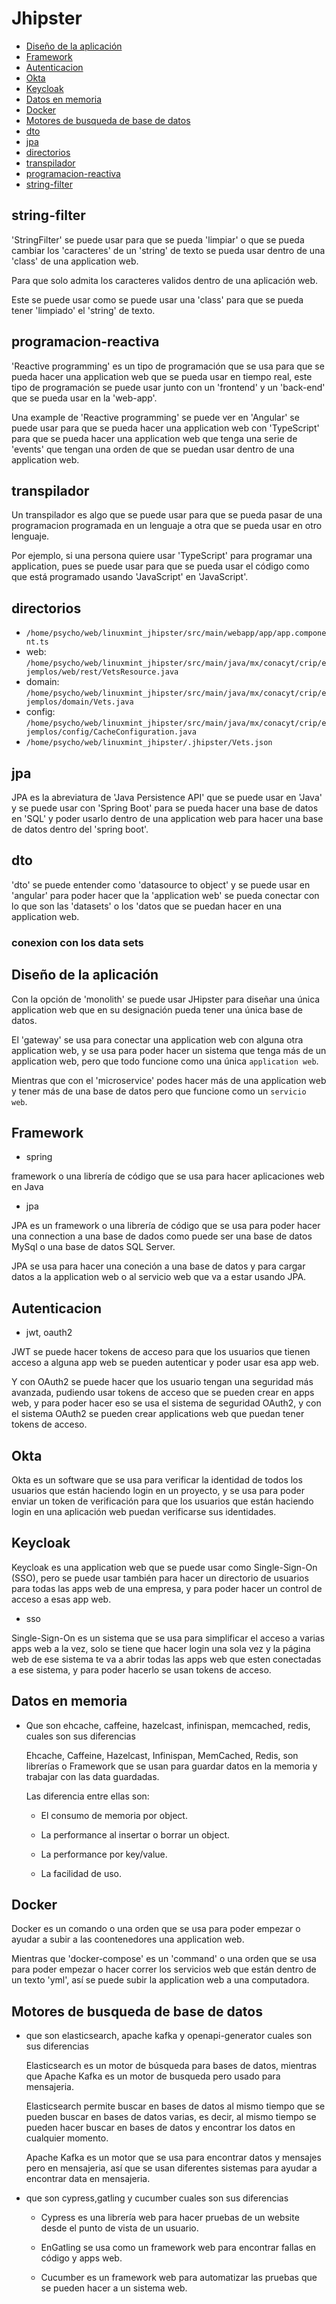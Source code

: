 # Jhipster

- [Diseño de la aplicación](#diseño-de-la-aplicación)
- [Framework](#framework)
- [Autenticacion](#autenticacion)
- [Okta](#okta)
- [Keycloak](#keycloak)
- [Datos en memoria](#datos-en-memoria)
- [Docker](#docker)
- [Motores de busqueda de base de datos](#motores-de-busqueda-de-base-de-datos)
- [dto](#dto)
- [jpa](#jpa)
- [directorios](#directorios)
- [transpilador](#transpilador)
- [programacion-reactiva](#programacion-reactiva)
- [string-filter](#string-filter)

## string-filter
'StringFilter' se puede usar para que se pueda 'limpiar' o que se pueda cambiar los 'caracteres' de un 'string' de texto se pueda usar dentro de una 'class' de una application web.

Para que solo admita los caracteres validos dentro de una
aplicación web.

Este se puede usar como se puede usar una 'class' para que se pueda tener 'limpiado' el 'string' de texto.

## programacion-reactiva

'Reactive programming' es un tipo de programación que se usa para que se pueda
hacer una application web que se pueda usar en tiempo real, este tipo de
programación se puede usar junto con un 'frontend' y un 'back-end' que se pueda
usar en la 'web-app'.

Una example de 'Reactive programming' se puede ver en 'Angular' se puede usar
para que se pueda hacer una application web con 'TypeScript' para que se pueda
hacer una application web que tenga una serie de 'events' que tengan una orden
de que se puedan usar dentro de una application web.

## transpilador
Un transpilador es algo que se puede usar para que se pueda pasar de una
programacion programada en un lenguaje a otra que se pueda usar en otro
lenguaje.

Por ejemplo, si una persona quiere usar 'TypeScript' para programar una
application, pues se puede usar para que se pueda usar el código como que está
programado usando 'JavaScript' en 'JavaScript'.

## directorios
- `/home/psycho/web/linuxmint_jhipster/src/main/webapp/app/app.component.ts`
- web: `/home/psycho/web/linuxmint_jhipster/src/main/java/mx/conacyt/crip/ejemplos/web/rest/VetsResource.java`
- domain: `/home/psycho/web/linuxmint_jhipster/src/main/java/mx/conacyt/crip/ejemplos/domain/Vets.java`
- config: `/home/psycho/web/linuxmint_jhipster/src/main/java/mx/conacyt/crip/ejemplos/config/CacheConfiguration.java`
- `/home/psycho/web/linuxmint_jhipster/.jhipster/Vets.json`

## jpa
JPA es la abreviatura de 'Java Persistence API' que se puede usar en 'Java' y se
puede usar con 'Spring Boot' para se pueda hacer una base de datos en 'SQL' y
poder usarlo dentro de una application web para hacer una base de datos dentro
del 'spring boot'.

## dto
'dto' se puede entender como 'datasource to object' y se puede usar en 'angular'
para poder hacer que la 'application web' se pueda conectar con lo que son las
'datasets' o los 'datos que se puedan hacer en una application web.

### conexion con los data sets


## Diseño de la aplicación

Con la opción de 'monolith' se puede usar JHipster para diseñar una única
application web que en su designación pueda tener una única base de datos.

El 'gateway' se usa para conectar una application web con alguna otra
application web, y se usa para poder hacer un sistema que tenga más de un
application web, pero que todo funcione como una única `application web`.

Mientras que con el 'microservice' podes hacer más de una application web y
tener más de una base de datos pero que funcione como un `servicio web`.


## Framework

- spring

framework o una librería de código que se usa para hacer aplicaciones web en
Java

- jpa 

JPA es un framework o una librería de código que se usa para poder hacer una
connection a una base de dados como puede ser una base de datos MySql o una base
de datos SQL Server.

JPA se usa para hacer una coneción a una base de datos y para cargar datos a
la application web o al servicio web que va a estar usando JPA.

## Autenticacion

- jwt, oauth2

JWT se puede hacer tokens de acceso para que los usuarios que tienen acceso a
alguna app web se pueden autenticar y poder usar esa app web.

Y con OAuth2 se puede hacer que los usuario tengan una seguridad más avanzada,
pudiendo usar tokens de acceso que se pueden crear en apps web, y para poder
hacer eso se usa el sistema de seguridad OAuth2, y con el sistema OAuth2 se
pueden crear applications web que puedan tener tokens de acceso.


## Okta

Okta es un software que se usa para verificar la identidad de todos los usuarios
que están haciendo login en un proyecto, y se usa para poder enviar un token de
verificación para que los usuarios que están haciendo login en una aplicación
web puedan verificarse sus identidades.

## Keycloak

Keycloak es una application web que se puede usar como Single-Sign-On (SSO),
pero se puede usar también para hacer un directorio de usuarios para todas las
apps web de una empresa, y para poder hacer un control de acceso a esas app web.

- sso

Single-Sign-On es un sistema que se usa para simplificar el acceso a varias apps
web a la vez, solo se tiene que hacer login una sola vez y la página web de ese
sistema te va a abrir todas las apps web que esten conectadas a ese sistema, y
para poder hacerlo se usan tokens de acceso.


## Datos en memoria

- Que son ehcache, caffeine, hazelcast, infinispan, memcached, redis, 
cuales son sus diferencias

    Ehcache, Caffeine, Hazelcast, Infinispan, MemCached, Redis, son librerías o Framework que se usan para guardar datos en la memoria y trabajar con las data guardadas.

    Las diferencia entre ellas son:

    - El consumo de memoria por object.

    - La performance al insertar o borrar un object.

    - La performance por key/value.

    - La facilidad de uso.

## Docker
Docker es un comando o una orden que se usa para poder empezar o ayudar a subir a las coontenedores una application web.

Mientras que 'docker-compose' es un 'command' o una orden que se usa para poder empezar o hacer correr los servicios web que están dentro de un texto 'yml', así se puede subir la application web a una computadora.

## Motores de busqueda de base de datos    

- que son elasticsearch, apache kafka y openapi-generator cuales son sus diferencias

    Elasticsearch es un motor de búsqueda para bases de datos, mientras que
    Apache Kafka es un motor de busqueda pero usado para mensajeria.

    Elasticsearch permite buscar en bases de datos al mismo tiempo que se pueden
    buscar en bases de datos varias, es decir, al mismo tiempo se pueden hacer
    buscar en bases de datos y encontrar los datos en cualquier momento.

    Apache Kafka es un motor que se usa para encontrar datos y mensajes pero en
    mensajeria, así que se usan diferentes sistemas para ayudar a encontrar data
    en mensajeria.

- que son cypress,gatling y cucumber cuales son sus diferencias

    - Cypress es una librería web para hacer pruebas de un website desde el punto de vista de un usuario.

    - EnGatling se usa como un framework web para encontrar fallas en código y apps web.

    - Cucumber es un framework web para automatizar las pruebas que se pueden hacer a un sistema web.